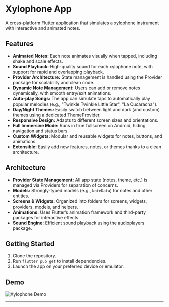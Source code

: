 # Xylophone App

A cross-platform Flutter application that simulates a xylophone instrument with interactive and animated notes.

## Features

- **Animated Notes:** Each note animates visually when tapped, including shake and scale effects.
- **Sound Playback:** High-quality sound for each xylophone note, with support for rapid and overlapping playback.
- **Provider Architecture:** State management is handled using the Provider package for scalability and clean code.
- **Dynamic Note Management:** Users can add or remove notes dynamically, with smooth entry/exit animations.
- **Auto-play Songs:** The app can simulate taps to automatically play popular melodies (e.g., "Twinkle Twinkle Little Star", "La Cucaracha").
- **Day/Night Themes:** Easily switch between light and dark (and custom) themes using a dedicated ThemeProvider.
- **Responsive Design:** Adapts to different screen sizes and orientations.
- **Full Immersive Mode:** Runs in true fullscreen on Android, hiding navigation and status bars.
- **Custom Widgets:** Modular and reusable widgets for notes, buttons, and animations.
- **Extensible:** Easily add new features, notes, or themes thanks to a clean architecture.

## Architecture

- **Provider State Management:** All app state (notes, theme, etc.) is managed via Providers for separation of concerns.
- **Models:** Strongly-typed models (e.g., `NoteData`) for notes and other entities.
- **Screens & Widgets:** Organized into folders for screens, widgets, providers, models, and helpers.
- **Animations:** Uses Flutter’s animation framework and third-party packages for interactive effects.
- **Sound Engine:** Efficient sound playback using the audioplayers package.

## Getting Started

1. Clone the repository.
2. Run `flutter pub get` to install dependencies.
3. Launch the app on your preferred device or emulator.

## Demo

![Xylophone Demo](demo/demo.gif)

---

